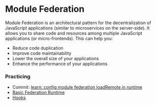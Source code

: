 # Module Federation
Module Federation is an architectural pattern for the decentralization of JavaScript applications (similar to microservices on the server-side). It allows you to share code and resources among multiple JavaScript applications (or micro-frontends). This can help you:

- Reduce code duplication
- Improve code maintainability
- Lower the overall size of your applications
- Enhance the performance of your applications

### Practicing 

- Commit: [learn: config module federation loadRemote in runtime](https://github.com/leorenis/react-samples/commit/ed9ac53ad1095147a2836ad40059325eac79d955)
- [Basic Federation Runtime](https://module-federation.io/guide/basic/runtime.html#api)
- [Hooks](https://gist.github.com/ScriptedAlchemy/8c03e0f4319d64e581bcba5a491c841d)
